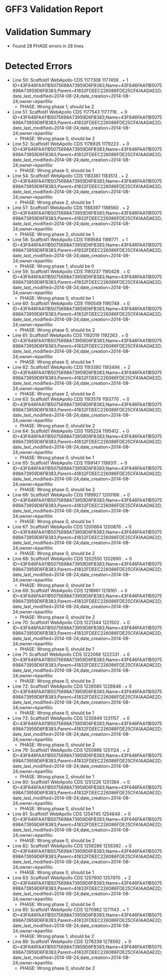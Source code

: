 # GFF3 Validation Report

# Validation Summary
* Found 28 PHASE errors in 28 lines

# Detected Errors
* Line 50: Scaffold1	WebApollo	CDS	1177308	1177459	.	+	1	ID=43F646FAA11B5075698A73959D6FB383;Name=43F646FAA11B5075698A73959D6FB383;Parent=41832FDEEC226086FDE25CFA1AADAE2D;date_last_modified=2014-08-24;date_creation=2014-08-24;owner=kpanfilio
	- PHASE: Wrong phase 1, should be 2
* Line 51: Scaffold1	WebApollo	CDS	1177543	1177716	.	+	0	ID=43F646FAA11B5075698A73959D6FB383;Name=43F646FAA11B5075698A73959D6FB383;Parent=41832FDEEC226086FDE25CFA1AADAE2D;date_last_modified=2014-08-24;date_creation=2014-08-24;owner=kpanfilio
	- PHASE: Wrong phase 0, should be 2
* Line 52: Scaffold1	WebApollo	CDS	1178935	1179223	.	+	0	ID=43F646FAA11B5075698A73959D6FB383;Name=43F646FAA11B5075698A73959D6FB383;Parent=41832FDEEC226086FDE25CFA1AADAE2D;date_last_modified=2014-08-24;date_creation=2014-08-24;owner=kpanfilio
	- PHASE: Wrong phase 0, should be 1
* Line 54: Scaffold1	WebApollo	CDS	1183361	1183513	.	+	2	ID=43F646FAA11B5075698A73959D6FB383;Name=43F646FAA11B5075698A73959D6FB383;Parent=41832FDEEC226086FDE25CFA1AADAE2D;date_last_modified=2014-08-24;date_creation=2014-08-24;owner=kpanfilio
	- PHASE: Wrong phase 2, should be 1
* Line 57: Scaffold1	WebApollo	CDS	1188397	1188560	.	+	2	ID=43F646FAA11B5075698A73959D6FB383;Name=43F646FAA11B5075698A73959D6FB383;Parent=41832FDEEC226086FDE25CFA1AADAE2D;date_last_modified=2014-08-24;date_creation=2014-08-24;owner=kpanfilio
	- PHASE: Wrong phase 2, should be 1
* Line 58: Scaffold1	WebApollo	CDS	1189584	1189771	.	+	1	ID=43F646FAA11B5075698A73959D6FB383;Name=43F646FAA11B5075698A73959D6FB383;Parent=41832FDEEC226086FDE25CFA1AADAE2D;date_last_modified=2014-08-24;date_creation=2014-08-24;owner=kpanfilio
	- PHASE: Wrong phase 1, should be 0
* Line 59: Scaffold1	WebApollo	CDS	1190237	1190428	.	+	0	ID=43F646FAA11B5075698A73959D6FB383;Name=43F646FAA11B5075698A73959D6FB383;Parent=41832FDEEC226086FDE25CFA1AADAE2D;date_last_modified=2014-08-24;date_creation=2014-08-24;owner=kpanfilio
	- PHASE: Wrong phase 0, should be 1
* Line 60: Scaffold1	WebApollo	CDS	1190549	1190749	.	+	0	ID=43F646FAA11B5075698A73959D6FB383;Name=43F646FAA11B5075698A73959D6FB383;Parent=41832FDEEC226086FDE25CFA1AADAE2D;date_last_modified=2014-08-24;date_creation=2014-08-24;owner=kpanfilio
	- PHASE: Wrong phase 0, should be 2
* Line 61: Scaffold1	WebApollo	CDS	1192019	1192263	.	+	0	ID=43F646FAA11B5075698A73959D6FB383;Name=43F646FAA11B5075698A73959D6FB383;Parent=41832FDEEC226086FDE25CFA1AADAE2D;date_last_modified=2014-08-24;date_creation=2014-08-24;owner=kpanfilio
	- PHASE: Wrong phase 0, should be 1
* Line 62: Scaffold1	WebApollo	CDS	1193380	1193494	.	+	2	ID=43F646FAA11B5075698A73959D6FB383;Name=43F646FAA11B5075698A73959D6FB383;Parent=41832FDEEC226086FDE25CFA1AADAE2D;date_last_modified=2014-08-24;date_creation=2014-08-24;owner=kpanfilio
	- PHASE: Wrong phase 2, should be 0
* Line 63: Scaffold1	WebApollo	CDS	1193579	1193770	.	+	0	ID=43F646FAA11B5075698A73959D6FB383;Name=43F646FAA11B5075698A73959D6FB383;Parent=41832FDEEC226086FDE25CFA1AADAE2D;date_last_modified=2014-08-24;date_creation=2014-08-24;owner=kpanfilio
	- PHASE: Wrong phase 0, should be 2
* Line 64: Scaffold1	WebApollo	CDS	1195224	1195412	.	+	0	ID=43F646FAA11B5075698A73959D6FB383;Name=43F646FAA11B5075698A73959D6FB383;Parent=41832FDEEC226086FDE25CFA1AADAE2D;date_last_modified=2014-08-24;date_creation=2014-08-24;owner=kpanfilio
	- PHASE: Wrong phase 0, should be 1
* Line 65: Scaffold1	WebApollo	CDS	1199147	1199311	.	+	0	ID=43F646FAA11B5075698A73959D6FB383;Name=43F646FAA11B5075698A73959D6FB383;Parent=41832FDEEC226086FDE25CFA1AADAE2D;date_last_modified=2014-08-24;date_creation=2014-08-24;owner=kpanfilio
	- PHASE: Wrong phase 0, should be 2
* Line 66: Scaffold1	WebApollo	CDS	1199927	1200166	.	+	0	ID=43F646FAA11B5075698A73959D6FB383;Name=43F646FAA11B5075698A73959D6FB383;Parent=41832FDEEC226086FDE25CFA1AADAE2D;date_last_modified=2014-08-24;date_creation=2014-08-24;owner=kpanfilio
	- PHASE: Wrong phase 0, should be 1
* Line 67: Scaffold1	WebApollo	CDS	1200664	1200876	.	+	0	ID=43F646FAA11B5075698A73959D6FB383;Name=43F646FAA11B5075698A73959D6FB383;Parent=41832FDEEC226086FDE25CFA1AADAE2D;date_last_modified=2014-08-24;date_creation=2014-08-24;owner=kpanfilio
	- PHASE: Wrong phase 0, should be 2
* Line 68: Scaffold1	WebApollo	CDS	1202550	1202690	.	+	0	ID=43F646FAA11B5075698A73959D6FB383;Name=43F646FAA11B5075698A73959D6FB383;Parent=41832FDEEC226086FDE25CFA1AADAE2D;date_last_modified=2014-08-24;date_creation=2014-08-24;owner=kpanfilio
	- PHASE: Wrong phase 0, should be 1
* Line 69: Scaffold1	WebApollo	CDS	1218961	1219161	.	+	0	ID=43F646FAA11B5075698A73959D6FB383;Name=43F646FAA11B5075698A73959D6FB383;Parent=41832FDEEC226086FDE25CFA1AADAE2D;date_last_modified=2014-08-24;date_creation=2014-08-24;owner=kpanfilio
	- PHASE: Wrong phase 0, should be 2
* Line 70: Scaffold1	WebApollo	CDS	1221344	1221502	.	+	0	ID=43F646FAA11B5075698A73959D6FB383;Name=43F646FAA11B5075698A73959D6FB383;Parent=41832FDEEC226086FDE25CFA1AADAE2D;date_last_modified=2014-08-24;date_creation=2014-08-24;owner=kpanfilio
	- PHASE: Wrong phase 0, should be 1
* Line 71: Scaffold1	WebApollo	CDS	1222068	1222331	.	+	0	ID=43F646FAA11B5075698A73959D6FB383;Name=43F646FAA11B5075698A73959D6FB383;Parent=41832FDEEC226086FDE25CFA1AADAE2D;date_last_modified=2014-08-24;date_creation=2014-08-24;owner=kpanfilio
	- PHASE: Wrong phase 0, should be 2
* Line 72: Scaffold1	WebApollo	CDS	1226580	1226846	.	+	0	ID=43F646FAA11B5075698A73959D6FB383;Name=43F646FAA11B5075698A73959D6FB383;Parent=41832FDEEC226086FDE25CFA1AADAE2D;date_last_modified=2014-08-24;date_creation=2014-08-24;owner=kpanfilio
	- PHASE: Wrong phase 0, should be 1
* Line 73: Scaffold1	WebApollo	CDS	1230949	1231157	.	+	0	ID=43F646FAA11B5075698A73959D6FB383;Name=43F646FAA11B5075698A73959D6FB383;Parent=41832FDEEC226086FDE25CFA1AADAE2D;date_last_modified=2014-08-24;date_creation=2014-08-24;owner=kpanfilio
	- PHASE: Wrong phase 0, should be 2
* Line 79: Scaffold1	WebApollo	CDS	1250986	1251124	.	+	2	ID=43F646FAA11B5075698A73959D6FB383;Name=43F646FAA11B5075698A73959D6FB383;Parent=41832FDEEC226086FDE25CFA1AADAE2D;date_last_modified=2014-08-24;date_creation=2014-08-24;owner=kpanfilio
	- PHASE: Wrong phase 2, should be 1
* Line 80: Scaffold1	WebApollo	CDS	1251226	1251384	.	+	0	ID=43F646FAA11B5075698A73959D6FB383;Name=43F646FAA11B5075698A73959D6FB383;Parent=41832FDEEC226086FDE25CFA1AADAE2D;date_last_modified=2014-08-24;date_creation=2014-08-24;owner=kpanfilio
	- PHASE: Wrong phase 0, should be 1
* Line 81: Scaffold1	WebApollo	CDS	1254745	1254849	.	+	0	ID=43F646FAA11B5075698A73959D6FB383;Name=43F646FAA11B5075698A73959D6FB383;Parent=41832FDEEC226086FDE25CFA1AADAE2D;date_last_modified=2014-08-24;date_creation=2014-08-24;owner=kpanfilio
	- PHASE: Wrong phase 0, should be 2
* Line 82: Scaffold1	WebApollo	CDS	1256286	1256392	.	+	0	ID=43F646FAA11B5075698A73959D6FB383;Name=43F646FAA11B5075698A73959D6FB383;Parent=41832FDEEC226086FDE25CFA1AADAE2D;date_last_modified=2014-08-24;date_creation=2014-08-24;owner=kpanfilio
	- PHASE: Wrong phase 0, should be 1
* Line 83: Scaffold1	WebApollo	CDS	1257900	1257970	.	+	2	ID=43F646FAA11B5075698A73959D6FB383;Name=43F646FAA11B5075698A73959D6FB383;Parent=41832FDEEC226086FDE25CFA1AADAE2D;date_last_modified=2014-08-24;date_creation=2014-08-24;owner=kpanfilio
	- PHASE: Wrong phase 2, should be 0
* Line 85: Scaffold1	WebApollo	CDS	1270962	1271143	.	+	1	ID=43F646FAA11B5075698A73959D6FB383;Name=43F646FAA11B5075698A73959D6FB383;Parent=41832FDEEC226086FDE25CFA1AADAE2D;date_last_modified=2014-08-24;date_creation=2014-08-24;owner=kpanfilio
	- PHASE: Wrong phase 1, should be 2
* Line 86: Scaffold1	WebApollo	CDS	1278339	1278592	.	+	0	ID=43F646FAA11B5075698A73959D6FB383;Name=43F646FAA11B5075698A73959D6FB383;Parent=41832FDEEC226086FDE25CFA1AADAE2D;date_last_modified=2014-08-24;date_creation=2014-08-24;owner=kpanfilio
	- PHASE: Wrong phase 0, should be 2
